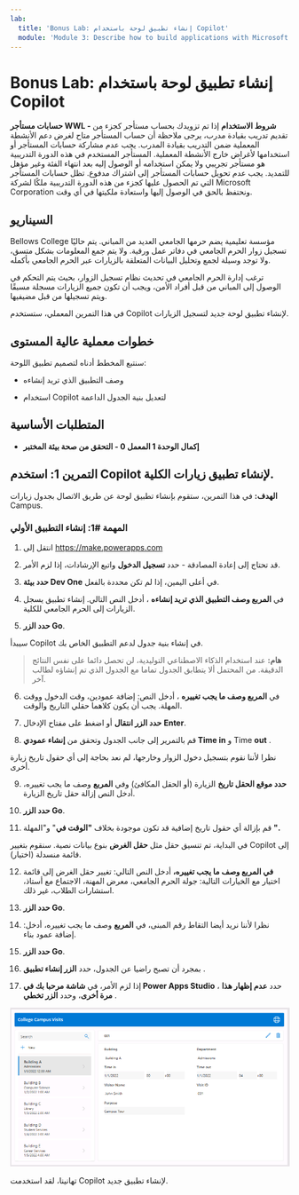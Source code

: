 ```yaml
---
lab:
  title: 'Bonus Lab: إنشاء تطبيق لوحة باستخدام Copilot'
  module: 'Module 3: Describe how to build applications with Microsoft Power Apps'
---
```


# Bonus Lab: إنشاء تطبيق لوحة باستخدام Copilot

**حسابات مستأجر WWL - شروط الاستخدام** إذا تم تزويدك بحساب مستأجر كجزء من تقديم تدريب بقيادة مدرب، يرجى ملاحظة أن حساب المستأجر متاح لغرض دعم الأنشطة المعملية ضمن التدريب بقيادة المدرب. يجب عدم مشاركة حسابات المستأجر أو استخدامها لأغراض خارج الأنشطة المعملية. المستأجر المستخدم في هذه الدورة التدريبية هو مستأجر تجريبي ولا يمكن استخدامه أو الوصول إليه بعد انتهاء الفئة وغير مؤهل للتمديد. يجب عدم تحويل حسابات المستأجر إلى اشتراك مدفوع. تظل حسابات المستأجر التي تم الحصول عليها كجزء من هذه الدورة التدريبية ملكًا لشركة Microsoft Corporation ونحتفظ بالحق في الوصول إليها واستعادة ملكيتها في أي وقت. 

## السيناريو

Bellows College مؤسسة تعليمية يضم حرمها الجامعي العديد من المباني. يتم حاليًا تسجيل زوار الحرم الجامعي في دفاتر عمل ورقية. ولا يتم جمع المعلومات بشكل متسق، ولا توجد وسيلة لجمع وتحليل البيانات المتعلقة بالزيارات عبر الحرم الجامعي بأكمله.

ترغب إدارة الحرم الجامعي في تحديث نظام تسجيل الزوار، بحيث يتم التحكم في الوصول إلى المباني من قبل أفراد الأمن، ويجب أن تكون جميع الزيارات مسجلة مسبقًا ويتم تسجيلها من قبل مضيفيها.

في هذا التمرين المعملي، ستستخدم Copilot لإنشاء تطبيق لوحة جديد لتسجيل الزيارات. 

## خطوات معملية عالية المستوى

سنتبع المخطط أدناه لتصميم تطبيق اللوحة:

- وصف التطبيق الذي تريد إنشاءه

- استخدام Copilot لتعديل بنية الجدول الداعمة

 ## المتطلبات الأساسية

- **إكمال الوحدة 1 المعمل 0 - التحقق من صحة بيئة المختبر**

## التمرين 1: استخدم Copilot لإنشاء تطبيق زيارات الكلية.

**الهدف:** في هذا التمرين، ستقوم بإنشاء تطبيق لوحة عن طريق الاتصال بجدول زيارات Campus.

### المهمة \#1: إنشاء التطبيق الأولي

1. انتقل إلى https://make.powerapps.com

2. قد تحتاج إلى إعادة المصادقة - حدد **تسجيل الدخول** واتبع الإرشادات، إذا لزم الأمر.

3. **حدد بيئة Dev One** في أعلى اليمين، إذا لم تكن محددة بالفعل.

4. في **المربع وصف التطبيق الذي تريد إنشاءه** ، أدخل النص التالي. إنشاء تطبيق يسجل الزيارات إلى الحرم الجامعي للكلية. 

5. **حدد الزر Go**.

سيبدأ Copilot في إنشاء بنية جدول لدعم التطبيق الخاص بك. 

> **هام:** عند استخدام الذكاء الاصطناعي التوليدية، لن تحصل دائما على نفس النتائج الدقيقة. من المحتمل ألا يتطابق الجدول تماما مع الجدول الذي تم إنشاؤه لطالب آخر. 

6. في **المربع وصف ما يجب تغييره** ، أدخل النص: إضافة عمودين، وقت الدخول ووقت المهلة. يجب أن يكون كلاهما حقلي التاريخ والوقت.  

7. **حدد الزر انتقال** أو اضغط على مفتاح الإدخال **Enter**. 

8. قم بالتمرير إلى جانب الجدول وتحقق من **إنشاء عمودي Time in** و Time **out** . 

نظرا لأننا نقوم بتسجيل دخول الزوار وخارجها، لم نعد بحاجة إلى أي حقول تاريخ زيارة أخرى. 

9. **حدد موقع الحقل تاريخ** الزيارة (أو الحقل المكافئ) وفي **المربع** وصف ما يجب تغييره، أدخل النص إزالة حقل تاريخ الزيارة. 

10. **حدد الزر Go**. 

11. قم بإزالة أي حقول تاريخ إضافية قد تكون موجودة بخلاف **"الوقت في**" و"المهلة **".** 

في البداية، تم تنسيق حقل مثل **حقل الغرض** بنوع بيانات نصية. سنقوم بتغيير Copilot إلى قائمة منسدلة (اختيار). 

12. **في المربع وصف ما يجب تغييره،** أدخل النص التالي: تغيير حقل الغرض إلى قائمة اختيار مع الخيارات التالية: جولة الحرم الجامعي، معرض المهنة، الاجتماع مع أستاذ، استشارات الطلاب، غير ذلك. 

13. **حدد الزر Go**. 

14. نظرا لأننا نريد أيضا التقاط رقم المبنى، في **المربع** وصف ما يجب تغييره، أدخل: إضافة عمود بناء. 

15. **حدد الزر Go**. 

16. بمجرد أن تصبح راضيا عن الجدول، حدد **الزر إنشاء تطبيق** . 

17. إذا لزم الأمر، في **شاشة مرحبا بك في Power Apps Studio** ، حدد **عدم إظهار هذا مرة أخرى**، وحدد **الزر تخطي** . 

![لقطة شاشة للتطبيق الذي تم إنشاؤه للتو](media/bonus-lab-copilot-01.png)

تهانينا، لقد استخدمت Copilot لإنشاء تطبيق جديد. 
